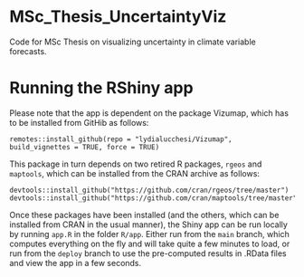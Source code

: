 # MSc_Thesis_UncertaintyViz
Code for MSc Thesis on visualizing uncertainty in climate variable forecasts.

# Running the RShiny app
Please note that the app is dependent on the package Vizumap, which has to be installed from GitHib as follows:
```
remotes::install_github(repo = "lydialucchesi/Vizumap", build_vignettes = TRUE, force = TRUE)
```
This package in turn depends on two retired R packages, `rgeos` and `maptools`, which can be installed from the CRAN archive as follows:
```
devtools::install_github("https://github.com/cran/rgeos/tree/master")
devtools::install_github("https://github.com/cran/maptools/tree/master")
```
Once these packages have been installed (and the others, which can be installed from CRAN in the usual manner), the Shiny app can be run locally by running `app.R` in the folder `R/app`. Either run from the `main` branch, which computes everything on the fly and will take quite a few minutes to load, or run from the `deploy` branch to use the pre-computed results in .RData files and view the app in a few seconds.
